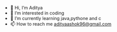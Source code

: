 - 👋 Hi, I’m Aditya
- 👀 I’m interested in coding
- 🌱 I’m currently learning java,pythone and c
- 📫 How to reach me adityaashok96@gmail.com

<!---
adityaashok96/adityaashok96 is a ✨ special ✨ repository because its `README.md` (this file) appears on your GitHub profile.
You can click the Preview link to take a look at your changes.
--->
